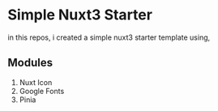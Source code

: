 # Simple Nuxt3 Starter
in this repos, i created a simple nuxt3 starter template using,
## Modules
1. Nuxt Icon
2. Google Fonts
3. Pinia
